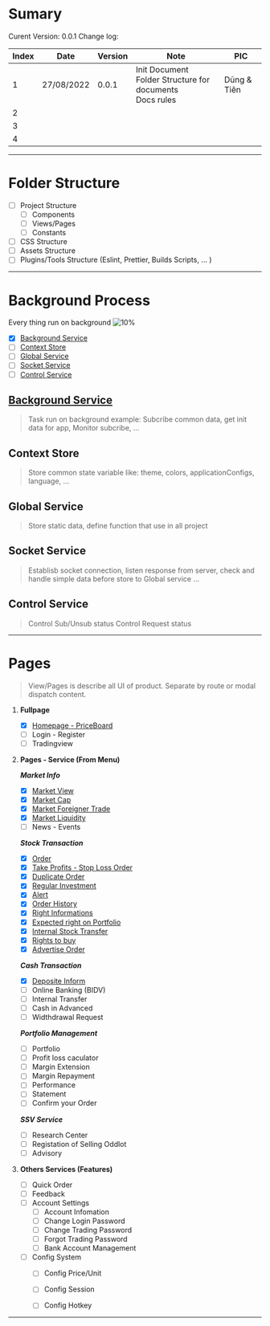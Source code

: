 # Sumary
Curent Version: 0.0.1
Change log: 

| Index | Date | Version | Note | PIC |
| --- | --- | --- | --- | --- |
| 1 | 27/08/2022 | 0.0.1 | Init Document <br> Folder Structure for documents <br> Docs rules | Dũng & Tiên |
| 2 |  |  |  | |
| 3 |  |  |  | |
| 4 |  |  |  | |

---
# Folder Structure
- [ ] Project Structure
	- [ ] Components
	- [ ] Views/Pages
	- [ ] Constants
- [ ] CSS Structure
- [ ] Assets Structure
- [ ] Plugins/Tools Structure (Eslint, Prettier, Builds Scripts, ... )

---
#  Background Process
Every thing run on background
![10%](https://progress-bar.dev/10?title=Progress)
- [x] [Background Service](#Background%20Service%20Background%20Background%2020Service%20background-service%20md)
- [ ] [Context Store](#Context%20Store)
- [ ] [Global Service](#Global%20Service)
- [ ] [Socket Service](#Socket%20Service)
- [ ] [Control Service](#Control%20Service)

##  [Background Service](Background/Background%20Service/background-service.md)
> Task run on background example: Subcribe common data, get init data for app, Monitor subcribe, ...

## Context Store
> Store common state variable like: theme, colors, applicationConfigs, language, ...
> 
## Global Service
> Store static data, define function that use in all project
> 
## Socket Service
> Establisb socket connection, listen response from server, check and handle simple data before store to Global service ...

## Control Service
> Control Sub/Unsub status
> Control Request status
>
---
# Pages
> View/Pages is describe all UI of product. Separate by route or modal dispatch content. 

1. **Fullpage** 
	- [x] [Homepage - PriceBoard](Pages/HomePage%20-%20Priceboard/homepage-priceboard.md.md)
	- [ ] Login - Register
	- [ ] Tradingview

2. **Pages - Service (From Menu)**

	***Market Info***
	- [x] [Market View](Pages/Market%20View/market-view.md)
	- [x] [Market Cap](Pages/Market%20Cap/market-cap-layout.md)
	- [x] [Market Foreigner Trade](Pages/Foreginer%20Trade/foreginer-trade.md)
	- [x] [Market Liquidity](Pages/Market%20Liquidity/market-liquidity.md)
	- [ ] News - Events

	***Stock Transaction***
	- [x] [Order](Pages/Normal%20Oder/normal-order.md)
	- [x] [Take Profits - Stop Loss Order](Pages/Take%20Profit%20and%20Stop%20Loss/TakeProfitAndStopLoss.md)
	- [x]  [Duplicate Order](Pages/Duplicate%20Order/duplicate-order.md)
	- [x] [Regular Investment](Pages/Regular%20Invesment/Regular%20Investment.md)
	- [x] [Alert](Pages/Alert/Alert.md)
	- [x] [Order History](Pages/Order%20history/Order%20History.md)
	- [x] [Right Informations](Pages/Right%20Information/Right%20Informations.md)
	- [x] [Expected right on Portfolio](Pages/Expected%20right%20on%20Portfolio/Expected%20right%20on%20Portfolio.md)
	- [x] [Internal Stock Transfer](Pages/Internal%20Stock%20Transfer/Internal%20Stock%20Transfer.md)
	- [x] [Rights to buy](Pages/Right%20to%20buy/Rights%20to%20buy.md)
	- [x] [Advertise Order](Pages/Advertise%20order/Advertise%20Order.md)
	
	***Cash Transaction***
	- [x] [Deposite Inform](Pages/Deposit%20inform/Deposite-inform.md)
	- [ ] Online Banking (BIDV)
	- [ ] Internal Transfer
	- [ ] Cash in Advanced
	- [ ] Widthdrawal Request
	
	***Portfolio Management***
	- [ ] Portfolio 
	- [ ] Profit loss caculator
	- [ ] Margin Extension
	- [ ] Margin Repayment
	- [ ] Performance
	- [ ] Statement
	- [ ] Confirm your Order
	
	***SSV Service***
	- [ ] Research Center
	- [ ] Registation of Selling Oddlot
	- [ ] Advisory
	
3. **Others Services (Features)** 
	- [ ] Quick Order
	- [ ] Feedback
	- [ ] Account Settings
		- [ ] Account Infomation
		- [ ] Change Login Password
		- [ ] Change Trading Password
		- [ ] Forgot Trading Password
		- [ ] Bank Account Management
	- [ ] Config System 
		- [ ] Config Price/Unit
		- [ ] Config Session
		- [ ] Config Hotkey 


---



